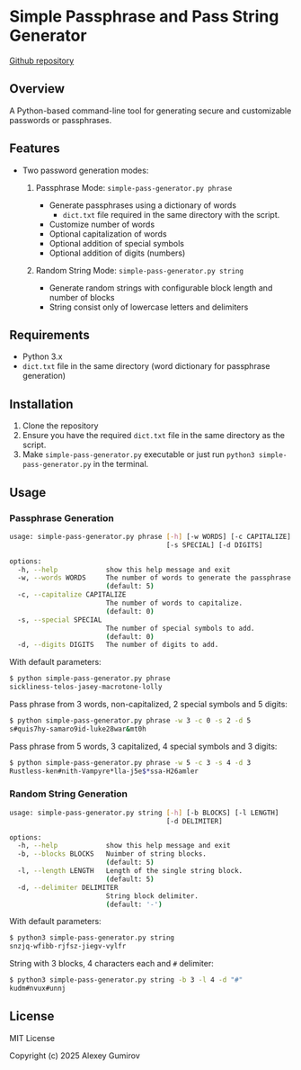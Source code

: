 # Simple Passphrase and Pass String Generator

[Github repository](https://github.com/alexeygumirov/simple-pass-generator/)

## Overview

A Python-based command-line tool for generating secure and customizable passwords or passphrases.

## Features

- Two password generation modes:
  1. Passphrase Mode: `simple-pass-generator.py phrase`
     - Generate passphrases using a dictionary of words
        - `dict.txt` file required in the same directory with the script.
     - Customize number of words
     - Optional capitalization of words
     - Optional addition of special symbols
     - Optional addition of digits (numbers)

  2. Random String Mode: `simple-pass-generator.py string`
     - Generate random strings with configurable block length and number of blocks
     - String consist only of lowercase letters and delimiters

## Requirements

- Python 3.x
- `dict.txt` file in the same directory (word dictionary for passphrase generation)

## Installation

1. Clone the repository
2. Ensure you have the required `dict.txt` file in the same directory as the script.
3. Make `simple-pass-generator.py` executable or just run `python3 simple-pass-generator.py` in the terminal.

## Usage

### Passphrase Generation

```bash
usage: simple-pass-generator.py phrase [-h] [-w WORDS] [-c CAPITALIZE]
                                       [-s SPECIAL] [-d DIGITS]

options:
  -h, --help            show this help message and exit
  -w, --words WORDS     The number of words to generate the passphrase.
                        (default: 5)
  -c, --capitalize CAPITALIZE
                        The number of words to capitalize.
                        (default: 0)
  -s, --special SPECIAL
                        The number of special symbols to add.
                        (default: 0)
  -d, --digits DIGITS   The number of digits to add.
```

With default parameters:

```bash
$ python simple-pass-generator.py phrase
sickliness-telos-jasey-macrotone-lolly
```

Pass phrase from 3 words, non-capitalized, 2 special symbols and 5 digits:

```bash
$ python simple-pass-generator.py phrase -w 3 -c 0 -s 2 -d 5
s#quis7hy-samaro9id-luke28war&mt0h
```

Pass phrase from 5 words, 3 capitalized, 4 special symbols and 3 digits:
```bash
$ python simple-pass-generator.py phrase -w 5 -c 3 -s 4 -d 3
Rustless-ken#nith-Vampyre*lla-j5e$*ssa-H26amler
```

### Random String Generation

```bash
usage: simple-pass-generator.py string [-h] [-b BLOCKS] [-l LENGTH]
                                       [-d DELIMITER]

options:
  -h, --help            show this help message and exit
  -b, --blocks BLOCKS   Nuimber of string blocks.
                        (default: 5)
  -l, --length LENGTH   Length of the single string block.
                        (default: 5)
  -d, --delimiter DELIMITER
                        String block delimiter.
                        (default: '-')
```

With default parameters:

```bash
$ python3 simple-pass-generator.py string
snzjq-wfibb-rjfsz-jiegv-vylfr
```

String with 3 blocks, 4 characters each and `#` delimiter:

```bash
$ python3 simple-pass-generator.py string -b 3 -l 4 -d "#"
kudm#nvux#unnj
```

## License

MIT License

Copyright (c) 2025 Alexey Gumirov
